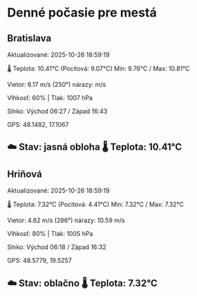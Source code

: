 ﻿# Denné počasie pre mestá

## Bratislava
Aktualizované: 2025-10-26 18:59:19

🌡️ Teplota: 10.41°C 
(Pocitová: 9.07°C)
Min: 9.76°C / Max: 10.81°C

Vietor: 6.17 m/s    (250°) 
nárazy:  m/s

Vlhkosť: 60% | Tlak: 1007 hPa

Slnko: Východ 06:27 / Západ 16:43

GPS: 48.1482, 17.1067

☁️ Stav: jasná obloha        🌡️ Teplota: 10.41°C
---

## Hriňová
Aktualizované: 2025-10-26 18:59:19

🌡️ Teplota: 7.32°C 
(Pocitová: 4.41°C)
Min: 7.32°C / Max: 7.32°C

Vietor: 4.62 m/s (286°)
nárazy: 10.59 m/s

Vlhkosť: 80% | Tlak: 1005 hPa

Slnko: Východ 06:18 / Západ 16:32

GPS: 48.5779, 19.5257

☁️ Stav: oblačno        🌡️ Teplota: 7.32°C
---
